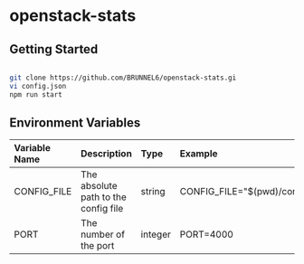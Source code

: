 # openstack-stats

## Getting Started

```bash

git clone https://github.com/BRUNNEL6/openstack-stats.gi
vi config.json
npm run start

```

## Environment Variables

| Variable Name | Description                          | Type    | Example                         | Default                  |
|:--------------|:-------------------------------------|:--------|:--------------------------------|:-------------------------|
| CONFIG_FILE   | The absolute path to the config file | string  | CONFIG_FILE="$(pwd)/config.yml" | "{THIS_REPO}/config.yml" |
| PORT          | The number of the port               | integer | PORT=4000                       | 3000                     |
